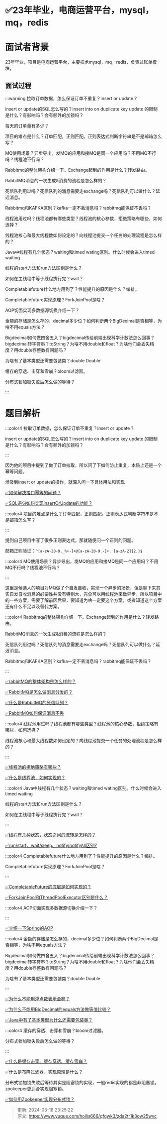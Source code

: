 # ✅23年毕业，电商运营平台，mysql，mq，redis

# 面试者背景


23年毕业，项目是电商运营平台，主要技术mysql，mq，redis，负责过账单模块，



## 面试过程


:::warning
拉取订单数据，怎么保证订单不重复？insert or update ?

insert or update的SQL怎么写的？insert into on duplicate key update 的限制是什么？有影响吗？会有额外的加锁吗？

每天的订单量有多少？

项目的难点是什么？订单匹配，正则匹配。正则表达式判断字符串是不是邮箱怎么写？

MQ使用场景？异步导出，发MQ的应用和接MQ是同一个应用吗？不用MQ不行吗？线程池不行吗？

Rabbitmq的整体架构介绍一下。Exchange起到的作用是什么？转发路由。

RabbitMQ消息的一次生成&消费的流程是怎么样的？

死信队列用过吗？死信队列的消息需要走exchange吗？死信队列可以做什么？延迟消息。

Rabbitmq和KAFKA区别？kafka一定不丢消息吗？rabbitmq能保证不丢吗？

线程池用过吗？线程池都有哪些类型？线程池的核心参数，拒绝策略有哪些，如何选择？

线程池核心和最大线程数如何设定的？向线程池提交一个任务的处理流程是怎么样的？

Java中线程有几个状态？waiting和timed wating区别。什么时候会进入timed waiting

线程的start方法和run方法区别是什么？                            

如何在主线程中等子线程执行完？wait？

Completablefuture什么地方用到了？性能提升的原因是什么？编排。

Completablefuture实现原理？ForkJoinPool是啥？

AOP切面实现多数据源切换介绍一下？

金额的存储是怎么存的，decimal多少位？如何判断两个BigDecimal是否相等，为啥不用equals方法？

Bigdecimal如何做四舍五入？bigdecimal传给前端出现科学计数法怎么回事？bigdecimal转字符串？toString？为啥不用double和float？为啥他们会丢失精度？用double存整数有问题吗？

为啥有了基本类型还需要包装类？double Double 

缓存的穿透、击穿和雪崩？bloom过滤器。

分布式锁加锁失败后怎么做的等待？

:::

# 题目解析


:::color4
拉取订单数据，怎么保证订单不重复？insert or update ?

insert or update的SQL怎么写的？insert into on duplicate key update 的限制是什么？有影响吗？会有额外的加锁吗？

:::



因为他的项目中提到了做了订单拉取，所以问了下如何防止重复，本质上还是一个幂等问题。

涉及到insert or update的操作，就深入问一下具体用法和实现



[✅如何解决接口幂等的问题？](https://www.yuque.com/hollis666/qfgwk3/gz2qwl)



[✅SQL语句如何实现insertOrUpdate的功能？](https://www.yuque.com/hollis666/qfgwk3/gal4lxk8ug9g2bwk)





:::color4
项目的难点是什么？订单匹配，正则匹配。正则表达式判断字符串是不是邮箱怎么写？

:::



提到自己项目中写了很多正则表达式，那就随便问一个正则的问题。



邮箱正则验证：`^[a-zA-Z0-9._%+-]+@[a-zA-Z0-9.-]+. [a-zA-Z]{2,}$`



:::color4
MQ使用场景？异步导出，发MQ的应用和接MQ是同一个应用吗？不用MQ不行吗？线程池不行吗？

:::



这里是候选人的项目对MQ做了个自发自收，实现一个异步的场景，但是聊下来其实自发自收消息的必要性并没有特别大，完全可以用线程池来做异步，所以项目中的一些方案，需要了解前因后果，要知道为啥一定要这个方案，或者知道这个方案还有什么不足以及替代方案。





:::color4
Rabbitmq的整体架构介绍一下。Exchange起到的作用是什么？转发路由。

RabbitMQ消息的一次生成&消费的流程是怎么样的？

死信队列用过吗？死信队列的消息需要走exchange吗？死信队列可以做什么？延迟消息。

Rabbitmq和KAFKA区别？kafka一定不丢消息吗？rabbitmq能保证不丢吗？

:::



[✅rabbitMQ的整体架构是怎么样的？](https://www.yuque.com/hollis666/qfgwk3/qh56y0u8fs2gom42)



[✅RabbitMQ是怎么做消息分发的？](https://www.yuque.com/hollis666/qfgwk3/qdmqppwgypsifot5)



[✅什么是RabbitMQ的死信队列？](https://www.yuque.com/hollis666/qfgwk3/rd0ah4r97wevzmcw)



[✅RabbitMQ如何保证消息不丢](https://www.yuque.com/hollis666/qfgwk3/ku3fxiie005axgrz)



:::color4
线程池用过吗？线程池都有哪些类型？线程池的核心参数，拒绝策略有哪些，如何选择？

线程池核心和最大线程数如何设定的？向线程池提交一个任务的处理流程是怎么样的？

:::



[✅线程池的拒绝策略有哪些？](https://www.yuque.com/hollis666/qfgwk3/gfoppg6a3stefkig)



[✅什么是线程池，如何实现的？](https://www.yuque.com/hollis666/qfgwk3/fb5th6)



:::color4
Java中线程有几个状态？waiting和timed wating区别。什么时候会进入timed waiting

线程的start方法和run方法区别是什么？                            

如何在主线程中等子线程执行完？wait？

:::



[✅线程有几种状态，状态之间的流转是怎样的？](https://www.yuque.com/hollis666/qfgwk3/rt6e6b)



[✅run/start、wait/sleep、notify/notifyAll区别?](https://www.yuque.com/hollis666/qfgwk3/bw9p42)



:::color4
Completablefuture什么地方用到了？性能提升的原因是什么？编排。

Completablefuture实现原理？ForkJoinPool是啥？

:::



[✅CompletableFuture的底层是如何实现的？](https://www.yuque.com/hollis666/qfgwk3/qgrygdsu04a6vfzw)



[✅ForkJoinPool和ThreadPoolExecutor区别是什么？](https://www.yuque.com/hollis666/qfgwk3/wl8s1swvh7g841be)



:::color4
AOP切面实现多数据源切换介绍一下？

:::



[✅介绍一下Spring的AOP](https://www.yuque.com/hollis666/qfgwk3/nget4r5wl2imegi7)



:::color4
金额的存储是怎么存的，decimal多少位？如何判断两个BigDecimal是否相等，为啥不用equals方法？

Bigdecimal如何做四舍五入？bigdecimal传给前端出现科学计数法怎么回事？bigdecimal转字符串？toString？为啥不用double和float？为啥他们会丢失精度？用double存整数有问题吗？

为啥有了基本类型还需要包装类？double Double 

:::



[✅为什么不能用浮点数表示金额？](https://www.yuque.com/hollis666/qfgwk3/vmrkz84g8c6ypu5s)



[✅为什么不能用BigDecimal的equals方法做等值比较？](https://www.yuque.com/hollis666/qfgwk3/qmx8yss8tve7w73q)



[✅Java中有了基本类型为什么还需要包装类？](https://www.yuque.com/hollis666/qfgwk3/xtd0s5)



:::color4
缓存的穿透、击穿和雪崩？bloom过滤器。

分布式锁加锁失败后怎么做的等待？

:::



[✅什么是缓存击穿、缓存穿透、缓存雪崩？](https://www.yuque.com/hollis666/qfgwk3/abfis3)



[✅什么是布隆过滤器，实现原理是什么？](https://www.yuque.com/hollis666/qfgwk3/gp9ymie1n39uavah)



分布式锁加锁失败后等待其实是阻塞锁的实现，一般redis实现的都是非阻塞锁。zookeeper更适合实现阻塞锁。



[✅如何用Zookeeper实现分布式锁？](https://www.yuque.com/hollis666/qfgwk3/bdxuqt775i5zo9kz)



> 更新: 2024-03-18 23:25:22  
> 原文: <https://www.yuque.com/hollis666/qfgwk3/zda2tr1k3ow25wvc>